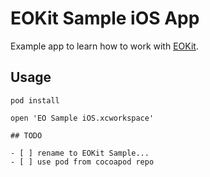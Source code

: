 # EOKit Sample iOS App

Example app to learn how to work with [EOKit](https://github.com/Lingewoud/EOKit).

## Usage

```
pod install

open 'EO Sample iOS.xcworkspace'

## TODO

- [ ] rename to EOKit Sample...
- [ ] use pod from cocoapod repo
